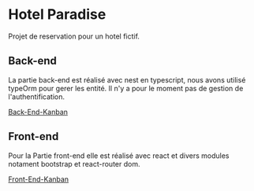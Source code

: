 # Hotel Paradise

Projet de reservation pour un hotel fictif.

## Back-end

La partie back-end est réalisé avec nest en typescript, nous avons utilisé typeOrm pour gerer les entité.
Il n'y a pour le moment pas de gestion de l'authentification.

[Back-End-Kanban](https://github.com/rubenavone/Project-Hotel/projects/2)

## Front-end

Pour la Partie front-end elle est réalisé avec react et divers modules notament bootstrap et react-router dom.

[Front-End-Kanban](https://github.com/rubenavone/Project-Hotel/projects/1)
